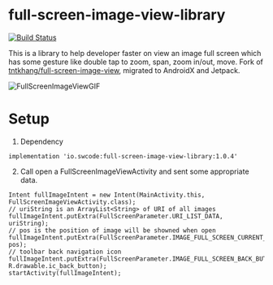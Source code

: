 # full-screen-image-view-library
[![Build Status](https://dev.azure.com/sw-code/SpotAR/_apis/build/status/sw-code.full-screen-image-view?branchName=master)](https://dev.azure.com/sw-code/SpotAR/_build/latest?definitionId=8&branchName=master)

This is a library to help developer faster on view an image full screen which has some gesture like double tap to zoom, span, zoom in/out, move.
Fork of [tntkhang/full-screen-image-view](https://github.com/tntkhang/full-screen-image-view),
migrated to AndroidX and Jetpack.

![FullScreenImageViewGIF](FullScreenImageViewGIF.gif)

# Setup
1. Dependency
```
implementation 'io.swcode:full-screen-image-view-library:1.0.4'
```

2. Call open a FullScreenImageViewActivity and sent some appropriate data.
```
Intent fullImageIntent = new Intent(MainActivity.this, FullScreenImageViewActivity.class);
// uriString is an ArrayList<String> of URI of all images
fullImageIntent.putExtra(FullScreenParameter.URI_LIST_DATA, uriString);
// pos is the position of image will be showned when open
fullImageIntent.putExtra(FullScreenParameter.IMAGE_FULL_SCREEN_CURRENT_POS, pos);
// toolbar back navigation icon
fullImageIntent.putExtra(FullScreenParameter.IMAGE_FULL_SCREEN_BACK_BUTTON, R.drawable.ic_back_button);
startActivity(fullImageIntent);
```